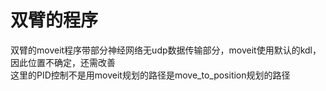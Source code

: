 # 双臂的程序
双臂的moveit程序带部分神经网络无udp数据传输部分，moveit使用默认的kdl，因此位置不确定，还需改善  
这里的PID控制不是用moveit规划的路径是move_to_position规划的路径
